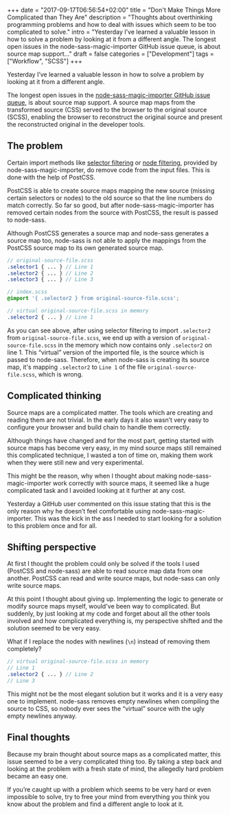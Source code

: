 +++
date = "2017-09-17T06:56:54+02:00"
title = "Don't Make Things More Complicated than They Are"
description = "Thoughts about overthinking programming problems and how to deal with issues which seem to be too complicated to solve."
intro = "Yesterday I’ve learned a valuable lesson in how to solve a problem by looking at it from a different angle. The longest open issues in the node-sass-magic-importer GitHub issue queue, is about source map support..."
draft = false
categories = ["Development"]
tags = ["Workflow", "SCSS"]
+++

Yesterday I’ve learned a valuable lesson in how to solve a problem by looking at it from a different angle.

The longest open issues in the [node-sass-magic-importer GitHub issue queue](https://github.com/maoberlehner/node-sass-magic-importer/issues), is about source map support. A source map maps from the transformed source (CSS) served to the browser to the original source (SCSS), enabling the browser to reconstruct the original source and present the reconstructed original in the developer tools.

## The problem
Certain import methods like [selector filtering](https://github.com/maoberlehner/node-sass-magic-importer/tree/master/packages/node-sass-magic-importer#selector-filtering) or [node filtering](https://github.com/maoberlehner/node-sass-magic-importer/tree/master/packages/node-sass-magic-importer#node-filtering), provided by node-sass-magic-importer, do remove code from the input files. This is done with the help of PostCSS.

PostCSS is able to create source maps mapping the new source (missing certain selectors or nodes) to the old source so that the line numbers do match correctly. So far so good, but after node-sass-magic-importer has removed certain nodes from the source with PostCSS, the result is passed to node-sass.

Although PostCSS generates a source map and node-sass generates a source map too, node-sass is not able to apply the mappings from the PostCSS source map to its own generated source map.

```scss
// original-source-file.scss
.selector1 { ... } // Line 1
.selector2 { ... } // Line 2
.selector3 { ... } // Line 3
```

```scss
// index.scss
@import '{ .selector2 } from original-source-file.scss';
```

```scss
// virtual original-source-file.scss in memory
.selector2 { ... } // Line 1
```

As you can see above, after using selector filtering to import `.selector2` from `original-source-file.scss`, we end up with a version of `original-source-file.scss` in the memory which now contains only `.selector2` on line 1. This “virtual” version of the imported file, is the source which is passed to node-sass. Therefore, when node-sass is creating its source map, it's mapping `.selector2` to `Line 1` of the file `original-source-file.scss`, which is wrong.

## Complicated thinking
Source maps are a complicated matter. The tools which are creating and reading them are not trivial. In the early days it also wasn’t very easy to configure your browser and build chain to handle them correctly.

Although things have changed and for the most part, getting started with source maps has become very easy, in my mind source maps still remained this complicated technique, I wasted a ton of time on, making them work when they were still new and very experimental.

This might be the reason, why when I thought about making node-sass-magic-importer work correctly with source maps, it seemed like a huge complicated task and I avoided looking at it further at any cost.

Yesterday a GitHub user commented on this issue stating that this is the only reason why he doesn’t feel comfortable using node-sass-magic-importer. This was the kick in the ass I needed to start looking for a solution to this problem once and for all.

## Shifting perspective 
At first I thought the problem could only be solved if the tools I used (PostCSS and node-sass) are able to read source map data from one another. PostCSS can read and write source maps, but node-sass can only write source maps.

At this point I thought about giving up. Implementing the logic to generate or modify source maps myself, would've been way to complicated. But suddenly, by just looking at my code and forget about all the other tools involved and how complicated everything is, my perspective shifted and the solution seemed to be very easy.

What if I replace the nodes with newlines (`\n`) instead of removing them completely?

```scss
// virtual original-source-file.scss in memory
// Line 1
.selector2 { ... } // Line 2
// Line 3
```

This might not be the most elegant solution but it works and it is a very easy one to implement. node-sass removes empty newlines when compiling the source to CSS, so nobody ever sees the “virtual” source with the ugly empty newlines anyway.

## Final thoughts
Because my brain thought about source maps as a complicated matter, this issue seemed to be a very complicated thing too. By taking a step back and looking at the problem with a fresh state of mind, the allegedly hard problem became an easy one.

If you’re caught up with a problem which seems to be very hard or even impossible to solve, try to free your mind from everything you think you know about the problem and find a different angle to look at it.
